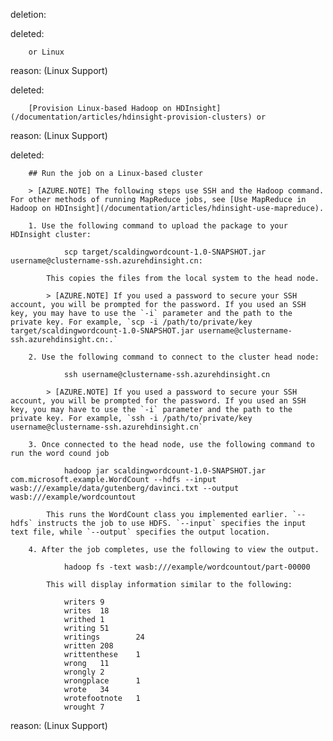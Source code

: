deletion:

deleted:

		or Linux

reason: (Linux Support)

deleted:

		[Provision Linux-based Hadoop on HDInsight](/documentation/articles/hdinsight-provision-clusters) or

reason: (Linux Support)

deleted:

		## Run the job on a Linux-based cluster
		
		> [AZURE.NOTE] The following steps use SSH and the Hadoop command. For other methods of running MapReduce jobs, see [Use MapReduce in Hadoop on HDInsight](/documentation/articles/hdinsight-use-mapreduce).
		
		1. Use the following command to upload the package to your HDInsight cluster:
		
		        scp target/scaldingwordcount-1.0-SNAPSHOT.jar username@clustername-ssh.azurehdinsight.cn:
		
		    This copies the files from the local system to the head node.
		
		    > [AZURE.NOTE] If you used a password to secure your SSH account, you will be prompted for the password. If you used an SSH key, you may have to use the `-i` parameter and the path to the private key. For example, `scp -i /path/to/private/key target/scaldingwordcount-1.0-SNAPSHOT.jar username@clustername-ssh.azurehdinsight.cn:.`
		
		2. Use the following command to connect to the cluster head node:
		
		        ssh username@clustername-ssh.azurehdinsight.cn
		
		    > [AZURE.NOTE] If you used a password to secure your SSH account, you will be prompted for the password. If you used an SSH key, you may have to use the `-i` parameter and the path to the private key. For example, `ssh -i /path/to/private/key username@clustername-ssh.azurehdinsight.cn`
		
		3. Once connected to the head node, use the following command to run the word cound job
		
		        hadoop jar scaldingwordcount-1.0-SNAPSHOT.jar com.microsoft.example.WordCount --hdfs --input wasb:///example/data/gutenberg/davinci.txt --output wasb:///example/wordcountout
		
		    This runs the WordCount class you implemented earlier. `--hdfs` instructs the job to use HDFS. `--input` specifies the input text file, while `--output` specifies the output location.
		
		4. After the job completes, use the following to view the output.
		
		        hadoop fs -text wasb:///example/wordcountout/part-00000
		
		    This will display information similar to the following:
		
		        writers 9
		        writes  18
		        writhed 1
		        writing 51
		        writings        24
		        written 208
		        writtenthese    1
		        wrong   11
		        wrongly 2
		        wrongplace      1
		        wrote   34
		        wrotefootnote   1
		        wrought 7

reason: (Linux Support)

